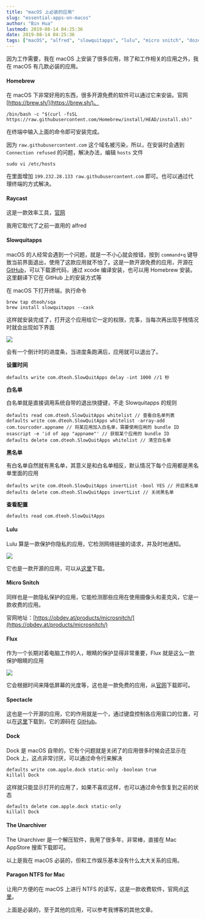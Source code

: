 ```yaml
---
title: "macOS 上必装的应用"
slug: "essential-apps-on-macos"
author: "Bin Hua"
lastmod: 2019-08-14 04:25:36
date: 2019-08-14 04:25:36
tags: ["macOS", "alfred", "slowquitapps", "lulu", "micro snitch", "dozer", "flux", "spectacle", "ntfs"]
---
```


因为工作需要，我在 macOS 上安装了很多应用，除了和工作相关的应用之外，我在 macOS 有几款必装的应用。

#### Homebrew

在 macOS 下非常好用的东西，很多开源免费的软件可以通过它来安装。官网 [https://brew.sh/](https://brew.sh/)。

```
/bin/bash -c "$(curl -fsSL https://raw.githubusercontent.com/Homebrew/install/HEAD/install.sh)"
```

在终端中输入上面的命令即可安装完成。

因为 `raw.githubusercontent.com` 这个域名被污染，所以，在安装时会遇到 `Connection refused` 的问题，解决办法，编辑 `hosts` 文件

```
sudo vi /etc/hosts
```

在里面增加 `199.232.28.133 raw.githubusercontent.com` 即可。也可以通过代理终端的方式解决。

#### Raycast

这是一款效率工具，[官网](https://www.raycast.com/)

我用它取代了之前一直用的 alfred

#### Slowquitapps

macOS 的人经常会遇到一个问题，就是一不小心就会按错，按到 `command+q` 键导致当前界面退出，使用了这款应用就不怕了。这是一款开源免费的应用，开源在 [GitHub](https://github.com/dteoh/SlowQuitApps)，可以下载源代码，通过 xcode 编译安装，也可以用 Homebrew 安装。这里翻译下它在 GitHub 上的安装方式等

在 macOS 下打开终端，执行命令

```
brew tap dteoh/sqa
brew install slowquitapps --cask
```

这样就安装完成了，打开这个应用给它一定的权限，完事，当每次再出现手残情况时就会出现如下界面

![](/imgs/sqa_01.png)

会有一个倒计时的进度条，当进度条跑满后，应用就可以退出了。

**设置时间**

```
defaults write com.dteoh.SlowQuitApps delay -int 1000 //1 秒
```

**白名单**

白名单就是直接调用系统自带的退出快捷键，不走 Slowquitapps 的规则

```
defaults read com.dteoh.SlowQuitApps whitelist // 查看白名单列表
defaults write com.dteoh.SlowQuitApps whitelist -array-add com.tourcoder.appname // 将某应用加入白名单，需要使用应用的 bundle ID
osascript -e 'id of app "appname"' // 获取某个应用的 bundle ID
defaults delete com.dteoh.SlowQuitApps whitelist // 清空白名单
```

**黑名单**

有白名单自然就有黑名单，其意义是和白名单相反，默认情况下每个应用都是黑名单里面的应用

```
defaults write com.dteoh.SlowQuitApps invertList -bool YES // 开启黑名单
defaults delete com.dteoh.SlowQuitApps invertList // 关闭黑名单
```

**查看配置**

```
defaults read com.dteoh.SlowQuitApps
```

#### Lulu

Lulu 算是一款保护你隐私的应用，它检测网络链接的请求，并及时地通知。

![](/imgs/lulu_01.png)

它也是一款开源的应用，可以从[这里](https://github.com/objective-see/LuLu/releases)下载。

#### Micro Snitch

同样也是一款隐私保护的应用，它能检测那些应用在使用摄像头和麦克风，它是一款收费的应用。

官网地址：[https://obdev.at/products/microsnitch/](https://obdev.at/products/microsnitch/)

#### Flux

作为一个长期对着电脑工作的人，眼睛的保护显得非常重要，Flux 就是这么一款保护眼睛的应用

![](/imgs/flux_01.png)

它会根据时间来降低屏幕的光度等，这也是一款免费的应用，从[官网](https://justgetflux.com/)下载即可。

#### Spectacle

这也是一个开源的应用，它的作用就是一个，通过键盘控制各应用窗口的位置，可以在[这里](https://www.spectacleapp.com/)下载到，它的源码在 [GitHub](https://github.com/eczarny/spectacle)。

#### Dock

Dock 是 macOS 自带的，它有个问题就是关闭了的应用很多时候会还显示在 Dock 上，这点非常讨厌，可以通过命令行来解决

```
defaults write com.apple.dock static-only -boolean true
killall Dock
```

这样就只能显示打开的应用了，如果不喜欢这样，也可以通过命令恢复到之前的状态

```
defaults delete com.apple.dock static-only
killall Dock
```

#### The Unarchiver

The Unarchiver 是一个解压软件，我用了很多年，非常棒，直接在 Mac AppStore 搜索下载即可。

以上是我在 macOS 必装的，但和工作娱乐基本没有什么太大关系的应用。

#### Paragon NTFS for Mac

让用户方便的在 macOS 上进行 NTFS 的读写，这是一款收费软件，官网点[这里](https://www.paragon-software.com/home/ntfs-mac/#)。

上面是必装的，至于其他的应用，可以参考我博客的其他文章。
